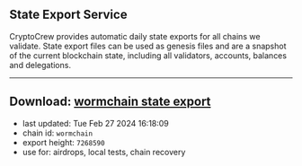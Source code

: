 ## State Export Service
CryptoCrew provides automatic daily state exports for all chains we validate. State export files can be used as genesis files and are a snapshot of the current blockchain state, including all validators, accounts, balances and delegations.

---
**Download: [wormchain state export](https://dl-eu2.ccvalidators.com/SERVICE/wormchain/wormchain_export_7268590.json)**
---

- last updated: Tue Feb 27 2024 16:18:09
- chain id: `wormchain`
- export height: `7268590`
- use for: airdrops, local tests, chain recovery
